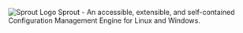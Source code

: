 ![Sprout Logo](/images/logo.png)
Sprout - An accessible, extensible, and self-contained Configuration Management Engine for Linux and Windows.
